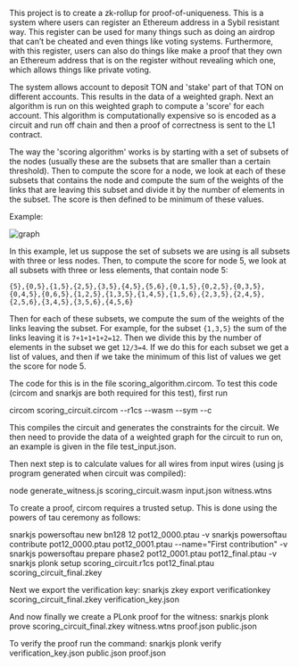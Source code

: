 This project is to create a zk-rollup for proof-of-uniqueness. This is a system where users can register an Ethereum address in a Sybil resistant way. This register can be used for many things such as doing an airdrop that can’t be cheated and even things like voting systems. Furthermore, with this register, users can also do things like make a proof that they own an Ethereum address that is on the register without revealing which one, which allows things like private voting.


The system allows account to deposit TON and 'stake' part of that TON on different accounts. This results in the data of a weighted graph. Next an algorithm is run on this weighted graph to compute a 'score' for each account. This algorithm is computationally expensive so is encoded as a circuit and run off chain and then a proof of correctness is sent to the L1 contract. 

The way the 'scoring algorithm' works is by starting with a set of subsets of the nodes (usually these are the subsets that are smaller than a certain threshold). Then to compute the score for a node, we look at each of these subsets that contains the node and compute the sum of the weights of the links that are leaving this subset and divide it by the number of elements in the subset. The score is then defined to be minimum of these values.

Example:


![graph](https://github.com/tokamak-network/proof-of-uniqueness/blob/main/graph-example.png?raw=true)


In this example, let us suppose the set of subsets we are using is all subsets with three or less nodes. Then, to compute the score for node 5, we look at all subsets with three or less elements, that contain node 5:

```{5},{0,5},{1,5},{2,5},{3,5},{4,5},{5,6},{0,1,5},{0,2,5},{0,3,5},{0,4,5},{0,6,5},{1,2,5},{1,3,5},{1,4,5},{1,5,6},{2,3,5},{2,4,5},{2,5,6},{3,4,5},{3,5,6},{4,5,6}```

Then for each of these subsets, we compute the sum of the weights of the links leaving the subset. For example, for the subset ```{1,3,5}``` the sum of the links leaving it is ```7+1+1+1+2=12```. Then we divide this by the number of elements in the subset we get ```12/3=4```. If we do this for each subset we get a list of values, and then if we take the minimum of this list of values we get the score for node 5.


The code for this is in the file scoring_algorithm.circom. To test this code
(circom and snarkjs are both required for this test), first run 

circom scoring_circuit.circom --r1cs --wasm --sym --c

This compiles the circuit and generates the constraints for the circuit. We then need to provide the data of a weighted graph for the circuit to run on, an example is given in the file test_input.json.

Then next step is to calculate values for all wires from input wires (using js program generated when circuit was compiled):

node generate_witness.js scoring_circuit.wasm input.json witness.wtns

To create a proof, circom requires a trusted setup. This is done using the powers of tau ceremony as follows:


snarkjs powersoftau new bn128 12 pot12_0000.ptau -v
snarkjs powersoftau contribute pot12_0000.ptau pot12_0001.ptau --name="First contribution" -v
snarkjs powersoftau prepare phase2 pot12_0001.ptau pot12_final.ptau -v
snarkjs plonk setup scoring_circuit.r1cs pot12_final.ptau scoring_circuit_final.zkey 

Next we export the verification key: snarkjs zkey export verificationkey scoring_circuit_final.zkey verification_key.json 

And now finally we create a PLonk proof for the witness: snarkjs plonk prove scoring_circuit_final.zkey witness.wtns proof.json public.json  


To verify the proof run the command: snarkjs plonk verify verification_key.json public.json proof.json   
